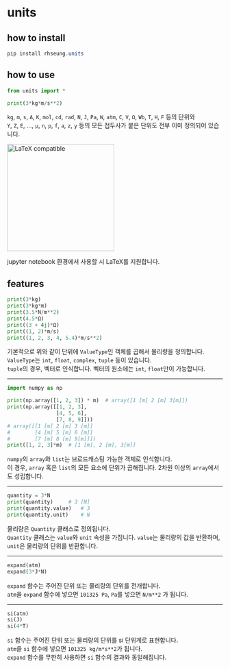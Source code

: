 # units

## how to install
```powershell
pip install rhseung.units
```

## how to use
```py
from units import *

print(3*kg*m/s**2)
```

`kg`, `m`, `s`, `A`, `K`, `mol`, `cd`, `rad`, `N`, `J`, `Pa`, `W`, `atm`, `C`, `V`, `Ω`, `Wb`, `T`, `H`, `F` 등의 단위와  
`Y`, `Z`, `E`, ..., `μ`, `n`, `p`, `f`, `a`, `z`, `y` 등의 모든 접두사가 붙은 단위도 전부 이미 정의되어 있습니다.

<img src="https://github.com/rhseung/units/assets/56152093/5a124ebd-803f-4eb1-96b9-3788820695b8)https://github.com/rhseung/units/assets/56152093/5a124ebd-803f-4eb1-96b9-3788820695b8" alt="LaTeX compatible" width="250"/>  

jupyter notebook 환경에서 사용할 시 LaTeX를 지원합니다.

## features
```py
print(3*kg)
print(3*kg*m)
print(3.5*N/m**2)
print(4.5*Ω)
print((3 + 4j)*Ω)
print((1, 2)*m/s)
print((1, 2, 3, 4, 5.4)*m/s**2)
```
기본적으로 위와 같이 단위에 `ValueType`인 객체를 곱해서 물리량을 정의합니다.  
`ValueType`는 `int`, `float`, `complex`, `tuple` 등이 있습니다.  
`tuple`의 경우, 벡터로 인식합니다. 벡터의 원소에는 `int`, `float`만이 가능합니다.

---
```py
import numpy as np

print(np.array([1, 2, 3]) * m)  # array([1 [m] 2 [m] 3[m]])
print(np.array([[1, 2, 3],
                [4, 5, 6],
                [7, 8, 9]]))
# array([[1 [m] 2 [m] 3 [m]]
#        [4 [m] 5 [m] 6 [m]]
#        [7 [m] 8 [m] 9[m]]])
print([1, 2, 3]*m)  # [1 [m], 2 [m], 3[m]]
```
`numpy`의 `array`와 `list`는 브로드캐스팅 가능한 객체로 인식합니다.  
이 경우, `array` 혹은 `list`의 모든 요소에 단위가 곱해집니다. 2차원 이상의 `array`에서도 성립합니다.

---
```py
quantity = 3*N
print(quantity)     # 3 [N]
print(quantity.value)   # 3
print(quantity.unit)    # N
```
물리량은 `Quantity` 클래스로 정의됩니다.  
`Quantity` 클래스는 `value`와 `unit` 속성을 가집니다. `value`는 물리량의 값을 반환하며, `unit`은 물리량의 단위를 반환합니다.

---
```py
expand(atm)
expand(3*J*N)
```
`expand` 함수는 주어진 단위 또는 물리량의 단위를 전개합니다.  
`atm`을 `expand` 함수에 넣으면 `101325 Pa`, `Pa`를 넣으면 `N/m**2` 가 됩니다.  

---
```py
si(atm)
si(J)
si(4*T)
```
`si` 함수는 주어진 단위 또는 물리량의 단위를 si 단위계로 표현합니다.  
`atm`을 `si` 함수에 넣으면 `101325 kg/m*s**2`가 됩니다.  
`expand` 함수를 무한히 사용하면 `si` 함수의 결과와 동일해집니다.  
